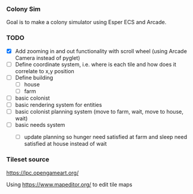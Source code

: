 ### Colony Sim

Goal is to make a colony simulator using Esper ECS and Arcade.


### TODO

- [x] Add zooming in and out functionality with scroll wheel (using Arcade Camera instead of pyglet)
- [ ] Define coordinate system, i.e. where is each tile and how does it correlate to x,y position
- [ ] Define building
    - [ ] house
    - [ ] farm
- [ ] basic colonist
- [ ] basic rendering system for entities
- [ ] basic colonist planning system (move to farm, wait, move to house, wait)
- [ ] basic needs system
    - [ ] update planning so hunger need satisfied at farm and sleep need satisfied at house instead of wait



### Tileset source

https://lpc.opengameart.org/

Using https://www.mapeditor.org/ to edit tile maps
